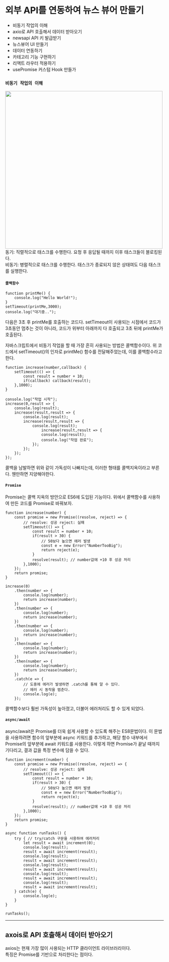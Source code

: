 # 외부 API를 연동하여 뉴스 뷰어 만들기

<ul>
    <li>비동기 작업의 이해</li>
    <li>axio로 API 호출해서 데이터 받아오기</li>
    <li>newsapi API 키 발급받기</li>
    <li>뉴스뷰어 UI 만들기</li>
    <li>데이터 연동하기</li>
    <li>카테고리 기능 구현하기</li>
    <li>리액트 라우터 적용하기</li>
    <li>usePromise 커스텀 Hook 만들가</li>
</ul>

### `비동기 작업의 이해`

<img src="https://dojang.io/pluginfile.php/14098/mod_page/content/7/047003.png" width="500px">
<br>
동기: 직렬적으로 태스크를 수행한다. 요청 후 응답될 때까지 이후 태스크들이 블로킹된다.<br>
비동기: 병렬적으로 태스크를 수행한다. 태스크가 종료되지 않은 상태여도 다음 태스크를 실행한다.

#### `콜백함수`

    function printMe() {
        console.log("Hello World!");
    }
    setTimeout(printMe,3000);
    console.log("대기중..");

다음은 3초 후 printMe를 호출하는 코드다.
setTimeout이 사용되는 시점에서 코드가 3초동안 멈추는 것이 아니라, 코드가 위부터 아래까지 다 호출되고 3초 뒤에 printMe가 호출된다.

자바스크립트에서 비동기 작업을 할 때 가장 흔히 사용되는 방법은 콜백함수이다.
위 코드에서 setTimeout()의 인자로 printMe() 함수를 전달해주었는데, 이를 콜백함수라고 한다.

```
function increase(number,callback) {
    setTimeout(() => {
        const result = number + 10;
        if(callback) callback(result);
    },1000);
}

console.log("작업 시작");
increase(0,result => {
    console.log(result);
    increase(result,result => {
        console.log(result);
        increase(result,result => {
            console.log(result);
                increase(result,result => {
                console.log(result);
                console.log("작업 완료");
            });
        });
    });
});
```

콜백을 남발하면 위와 같이 가독성이 나빠지는데, 이러한 형태를 콜백지옥이라고 부른다. 웬만하면 지양해야한다.

#### `Promise`

Promise는 콜백 지옥의 방안으로 ES6에 도입된 기능이다.
위에서 콜백함수를 사용하여 만든 코드를 Promise로 바꿔보자.

```
function increase(number) {
    const promise = new Promise((resolve, reject) => {
        // resolve: 성공 reject: 실패
        setTimeout(() => {
            const result = number + 10;
            if(result > 30) {
                // 50보다 높으면 에러 발생
                const e = new Error("NumberTooBig");
                return reject(e);
            }
            resolve(result); // number값에 +10 후 성공 처리
        },1000);
    });
    return promise;
}

increase(0)
    .then(number => {
        console.log(number);
        return increase(number);
    })
    .then(number => {
        console.log(number);
        return increase(number);
    })
    .then(number => {
        console.log(number);
        return increase(number);
    })
    .then(number => {
        console.log(number);
        return increase(number);
    })
    .then(number => {
        console.log(number);
        return increase(number);
    })
    .catch(e => {
        // 도중에 에러가 발생하면 .catch를 통해 알 수 있다.
        // 에러 시 동작을 멈춘다.
        console.log(e);
    });

```

콜백함수보다 훨씬 가독성이 높아졌고, 더불어 에러처리도 할 수 있게 되었다.

#### `async/await`

async/await은 Promise를 더욱 쉽게 사용할 수 있도록 해주는 ES8문법이다.
이 문법을 사용하려면 함수의 앞부분에 async 키워드를 추가하고, 해당 함수 내부에서 Promise의 앞부분에 await 키워드를 사용한다. 이렇게 하면 Promise가 끝날 때까지 기다리고, 결과 값을 특정 변수에 담을 수 있다.

```
function increment(number) {
    const promise = new Promise((resolve, reject) => {
        // resolve: 성공 reject: 실패
        setTimeout(() => {
            const result = number + 10;
            if(result > 30) {
                // 50보다 높으면 에러 발생
                const e = new Error("NumberTooBig");
                return reject(e);
            }
            resolve(result); // number값에 +10 후 성공 처리
        },1000);
    });
    return promise;
}

async function runTasks() {
    try { // try/catch 구문을 사용하여 에러처리
        let result = await increment(0);
        console.log(result);
        result = await increment(result);
        console.log(result);
        result = await increment(result);
        console.log(result);
        result = await increment(result);
        console.log(result);
        result = await increment(result);
        console.log(result);
        result = await increment(result);
    } catch(e) {
        console.log(e);
    }
}

runTasks();
```

<hr>

## axois로 API 호출해서 데이터 받아오기

axios는 현재 가장 많이 사용되는 HTTP 클라이언트 라이브러리이다.<br>
특징은 Promise를 기반으로 처리한다는 점이다.
